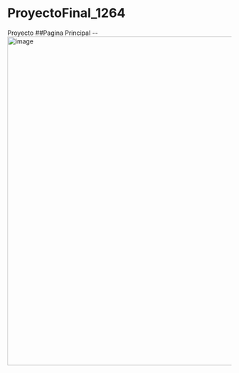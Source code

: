 # ProyectoFinal_1264
Proyecto
##Pagina Principal
--<img width="739" alt="image" src="https://github.com/user-attachments/assets/43866aa8-838d-426e-a554-2d6b63a289da">
